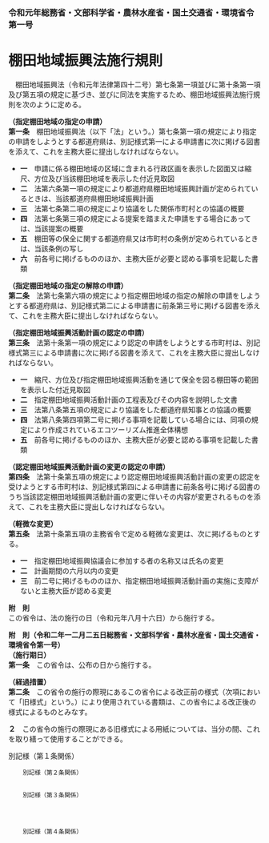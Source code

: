 ### 令和元年総務省・文部科学省・農林水産省・国土交通省・環境省令第一号  
# 棚田地域振興法施行規則  
　棚田地域振興法（令和元年法律第四十二号）第七条第一項並びに第十条第一項及び第五項の規定に基づき、並びに同法を実施するため、棚田地域振興法施行規則を次のように定める。  
  
**（指定棚田地域の指定の申請）**  
**第一条**　棚田地域振興法（以下「法」という。）第七条第一項の規定により指定の申請をしようとする都道府県は、別記様式第一による申請書に次に掲げる図書を添えて、これを主務大臣に提出しなければならない。  
* **一**　申請に係る棚田地域の区域に含まれる行政区画を表示した図面又は縮尺、方位及び当該棚田地域を表示した付近見取図  
* **二**　法第六条第一項の規定により都道府県棚田地域振興計画が定められているときは、当該都道府県棚田地域振興計画  
* **三**　法第七条第二項の規定により協議をした関係市町村との協議の概要  
* **四**　法第七条第三項の規定による提案を踏まえた申請をする場合にあっては、当該提案の概要  
* **五**　棚田等の保全に関する都道府県又は市町村の条例が定められているときは、当該条例の写し  
* **六**　前各号に掲げるもののほか、主務大臣が必要と認める事項を記載した書類  
  
**（指定棚田地域の指定の解除の申請）**  
**第二条**　法第七条第六項の規定により指定棚田地域の指定の解除の申請をしようとする都道府県は、別記様式第二による申請書に前条第三号に掲げる図書を添えて、これを主務大臣に提出しなければならない。  
  
**（指定棚田地域振興活動計画の認定の申請）**  
**第三条**　法第十条第一項の規定により認定の申請をしようとする市町村は、別記様式第三による申請書に次に掲げる図書を添えて、これを主務大臣に提出しなければならない。  
* **一**　縮尺、方位及び指定棚田地域振興活動を通じて保全を図る棚田等の範囲を表示した付近見取図  
* **二**　指定棚田地域振興活動計画の工程表及びその内容を説明した文書  
* **三**　法第八条第五項の規定により協議をした都道府県知事との協議の概要  
* **四**　法第八条第四項第二号に掲げる事項を記載している場合には、同項の規定により作成されているエコツーリズム推進全体構想  
* **五**　前各号に掲げるもののほか、主務大臣が必要と認める事項を記載した書類  
  
**（認定棚田地域振興活動計画の変更の認定の申請）**  
**第四条**　法第十条第五項の規定により認定棚田地域振興活動計画の変更の認定を受けようとする市町村は、別記様式第四による申請書に前条各号に掲げる図書のうち当該認定棚田地域振興活動計画の変更に伴いその内容が変更されるものを添えて、これを主務大臣に提出しなければならない。  
  
**（軽微な変更）**  
**第五条**　法第十条第五項の主務省令で定める軽微な変更は、次に掲げるものとする。  
* **一**　指定棚田地域振興協議会に参加する者の名称又は氏名の変更  
* **二**　計画期間の六月以内の変更  
* **三**　前二号に掲げるもののほか、指定棚田地域振興活動計画の実施に支障がないと主務大臣が認める変更  
  
**附　則**  
この省令は、法の施行の日（令和元年八月十六日）から施行する。  
  
**附　則（令和二年一二月二五日総務省・文部科学省・農林水産省・国土交通省・環境省令第一号）**  
**（施行期日）**  
**第一条**　この省令は、公布の日から施行する。  
  
**（経過措置）**  
**第二条**　この省令の施行の際現にあるこの省令による改正前の様式（次項において「旧様式」という。）により使用されている書類は、この省令による改正後の様式によるものとみなす。  
  
**２**　この省令の施行の際現にある旧様式による用紙については、当分の間、これを取り繕って使用することができる。  
  
別記様（第１条関係）  

          
        別記様（第２条関係）  

          
        別記様（第３条関係）  

          
        
          
        別記様（第４条関係）  

          
        